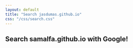 ```yaml
---
layout: default
title: "Search jasdumas.github.io"
css: "/css/search.css"
---
```


## Search samalfa.github.io with Google!

<div id="google-custom-search">
  <div>
    <script>
      (function() {
        var cx = '000324656819522453885:4cc1yvvqd7w';
        var gcse = document.createElement('script');
        gcse.type = 'text/javascript';
        gcse.async = true;
        gcse.src = 'https://cse.google.com/cse.js?cx=' + cx;
        var s = document.getElementsByTagName('script')[0];
        s.parentNode.insertBefore(gcse, s);
      })();
    </script>
    <gcse:search></gcse:search>
  </div>
</div>
